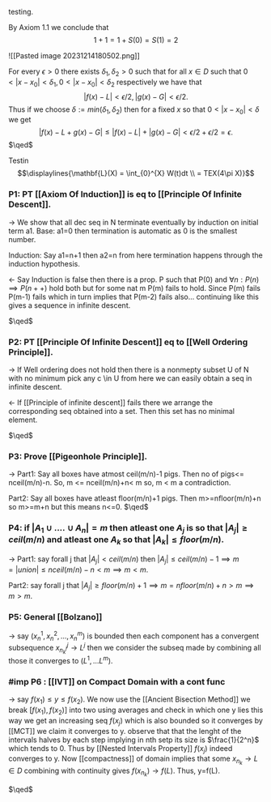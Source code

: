 testing.

By Axiom 1.1 we conclude that $$1+1 = 1+ S(0) = S(1)=2$$

![[Pasted image 20231214180502.png]]

For every $\epsilon > 0$ there exists $\delta_1,\delta_2>0$ such that for all $x \in D$ such that $0<|x-x_0|<\delta_1,0<|x-x_0|<\delta_2$ respectively we have that $$|f(x)-L|<\epsilon/2, |g(x)-G|<\epsilon/2 .$$ Thus if we choose $\delta := min(\delta_1,\delta_2)$ then for a fixed $x$ so that $0<|x-x_0|<\delta$ we get $$|f(x)-L+g(x)-G| \leq |f(x)-L| + |g(x)-G| < \epsilon/2 + \epsilon/2 = \epsilon.$$ $\qed$

Testin $$\displaylines{\mathbf{L}(X) = \int_{0}^{X} W(t)dt \\ = TEX(4\pi X)}$$

### P1: PT [[Axiom Of Induction]] is eq to [[Principle Of Infinite Descent]].
-> We show that all dec seq in N terminate eventually by induction on initial term a1.
Base: a1=0 then termination is automatic as 0 is the smallest number.

Induction: Say a1=n+1 then a2=n from here termination happens through the induction hypothesis.

<- Say Induction is false then there is a prop. P such that P(0) and $\forall n : P(n) \implies P(n++)$ hold both but for some nat m P(m) fails to hold. Since P(m) fails P(m-1) fails which in turn implies that P(m-2) fails also... continuing like this gives a sequence in infinite descent.

$\qed$

### P2: PT [[Principle Of Infinite Descent]] eq to [[Well Ordering Principle]].

-> If Well ordering does not hold then there is a nonmepty subset U of N with no minimum pick any c \in U from here we can easily obtain a seq in infinite descent.

<- If [[Principle of infinite descent]] fails there we arrange the corresponding seq obtained into a set. Then this set has no minimal element.

$\qed$



### P3: Prove [[Pigeonhole Principle]].

-> Part1: Say all boxes have atmost ceil(m/n)-1 pigs. Then no of pigs<= nceil(m/n)-n. So, m <= nceil(m/n)+n< m  so, m < m a contradiction.

Part2: Say all boxes have atleast floor(m/n)+1 pigs. Then m>=nfloor(m/n)+n so m>=m+n but this means n<=0. $\qed$

### P4: if $|A_1 \cup .... \cup A_n|=m$ then atleast one $A_j$ is so that $|A_j| \geq ceil(m/n)$ and atleast one $A_k$ so that $|A_k| \leq floor(m/n).$

-> Part1: say forall j that $|A_j|<ceil(m/n)$ then $|A_j|\leq ceil(m/n)-1 \implies m=|union|\leq nceil(m/n)-n<m \implies m<m.$

Part2: say forall j that $|A_j|\geq floor(m/n)+1 \implies m=nfloor(m/n)+n > m \implies m>m.$ 


### P5: General [[Bolzano]]

-> say $(x^1 _n,x^2 _n,...,x^m _n)$ is bounded then each component has a convergent subsequence $x^j _{n^j_{k}} \to L^j$ then we consider the subseq made by combining all those it converges to $(L^1,...L^m).$ 

### #imp P6 : [[IVT]] on Compact Domain with a cont func

-> say $f(x_1) \leq y \leq f(x_2).$ We now use the [[Ancient Bisection Method]] we break $[f(x_1),f(x_2)]$ into two using averages and check in which one y lies this way we get an increasing seq $f(x_j)$ which is also bounded so it converges by [[MCT]] we claim it converges to y. observe that that the lenght of the intervals halves by each step implying in nth setp its size is $\frac{1}{2^n}$ which tends to 0. Thus by [[Nested Intervals Property]] $f(x_j)$ indeed converges to y. Now [[compactness]] of domain implies that some $x_{n_{k}} \to L \in D$ combining with continuity gives $f(x_{n_{k}}) \to f(L).$ Thus, y=f(L).

$\qed$

